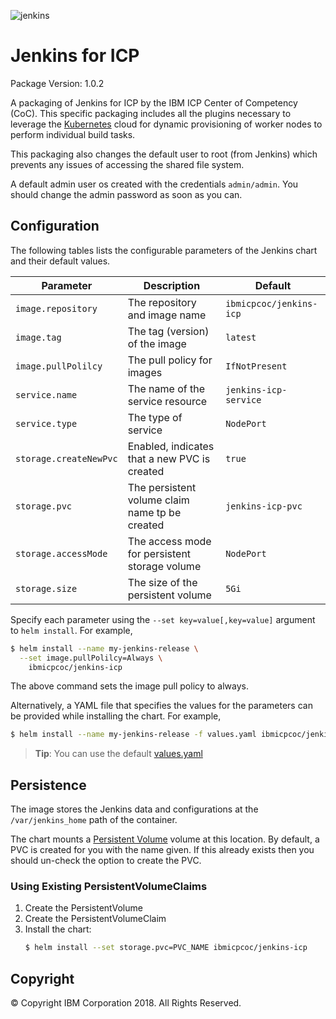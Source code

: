 ![jenkins](https://ibm-icp-coc.github.io/charts/repo/stable/jenkins.png "Jenkins logo")
# Jenkins for ICP

Package Version: 1.0.2

A packaging of Jenkins for ICP by the IBM ICP Center of Competency (CoC).  This specific packaging includes all the plugins necessary to leverage the [Kubernetes](https://wiki.jenkins.io/display/JENKINS/Kubernetes+Plugin) cloud for dynamic provisioning of worker nodes to perform individual build tasks.

This packaging also changes the default user to root (from Jenkins) which prevents any issues of accessing the shared file system.

A default admin user os created with the credentials `admin/admin`.  You should change the admin password as soon as you can.
  
## Configuration

The following tables lists the configurable parameters of the Jenkins chart and their default values.

|         Parameter          |                       Description                       |           Default            |
|----------------------------|---------------------------------------------------------|------------------------------|
| `image.repository`         | The repository and image name                           | `ibmicpcoc/jenkins-icp`      |
| `image.tag`                | The tag (version) of the image                          | `latest`                     |
| `image.pullPolilcy`        | The pull policy for images                              | `IfNotPresent`               |
| `service.name`             | The name of the service resource                        | `jenkins-icp-service`        |
| `service.type`             | The type of service                                     | `NodePort`                   |
| `storage.createNewPvc`     | Enabled, indicates that a new PVC is created            | `true`                       |
| `storage.pvc`              | The persistent volume claim name tp be created          | `jenkins-icp-pvc`            |
| `storage.accessMode`       | The access mode for persistent storage volume           | `NodePort`                   |
| `storage.size`             | The size of the persistent volume                       | `5Gi`                        |

Specify each parameter using the `--set key=value[,key=value]` argument to `helm install`. For example,

```bash
$ helm install --name my-jenkins-release \
  --set image.pullPolilcy=Always \
    ibmicpcoc/jenkins-icp
```

The above command sets the image pull policy to always.

Alternatively, a YAML file that specifies the values for the parameters can be provided while installing the chart. For example,

```bash
$ helm install --name my-jenkins-release -f values.yaml ibmicpcoc/jenkins-icp
```

> **Tip**: You can use the default [values.yaml](values.yaml)

## Persistence

The image stores the Jenkins data and configurations at the `/var/jenkins_home` path of the container.

The chart mounts a [Persistent Volume](kubernetes.io/docs/user-guide/persistent-volumes/) volume at this location. By default, 
a PVC is created for you with the name given.  If this already exists then you should un-check the option to create the PVC.

### Using Existing PersistentVolumeClaims

1. Create the PersistentVolume
2. Create the PersistentVolumeClaim
3. Install the chart:
    ```bash
    $ helm install --set storage.pvc=PVC_NAME ibmicpcoc/jenkins-icp
    ```

## Copyright
© Copyright IBM Corporation 2018. All Rights Reserved.